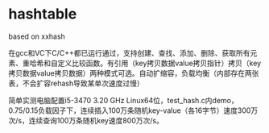 # hashtable
based on xxhash

在gcc和VC下C/C++都已运行通过，支持创建、查找、添加、删除、获取所有元素、重哈希和自定义比较函数。有引用（key拷贝数据value拷贝指针）拷贝（key拷贝数据value拷贝数据）两种模式可选。自动扩缩容，负载均衡（内部存在两张表，不会扩容rehash导致某单次速度过慢）

简单实测电脑配置i5-3470 3.20 GHz Linux64位，test_hash.c内demo，0.75/0.15负载因子下，连续插入100万条随机key-value（各16字节）速度300万次/s，连续查询100万条随机key速度800万次/s。